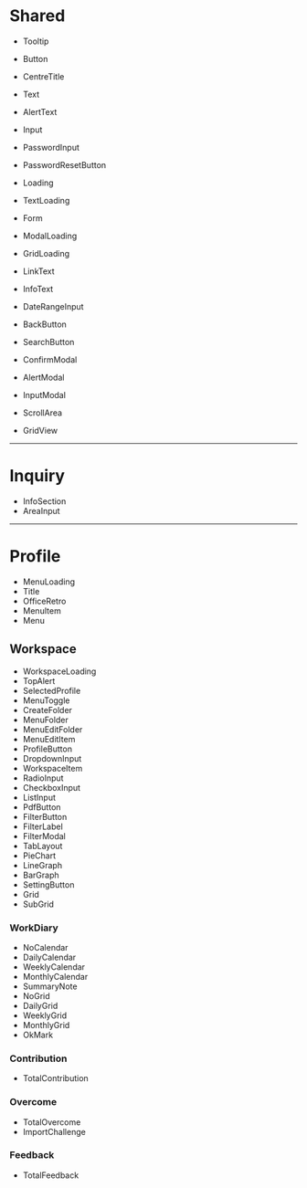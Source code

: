 # Shared

- Tooltip
- Button
- CentreTitle
- Text
- AlertText
- Input
- PasswordInput
- PasswordResetButton
- Loading
- TextLoading
- Form

- ModalLoading
- GridLoading
- LinkText
- InfoText
- DateRangeInput
- BackButton
- SearchButton
- ConfirmModal
- AlertModal
- InputModal
- ScrollArea
- GridView

---

# Inquiry

- InfoSection
- AreaInput

---

# Profile

- MenuLoading
- Title
- OfficeRetro
- MenuItem
- Menu

## Workspace

- WorkspaceLoading
- TopAlert
- SelectedProfile
- MenuToggle
- CreateFolder
- MenuFolder
- MenuEditFolder
- MenuEditItem
- ProfileButton
- DropdownInput
- WorkspaceItem
- RadioInput
- CheckboxInput
- ListInput
- PdfButton
- FilterButton
- FilterLabel
- FilterModal
- TabLayout
- PieChart
- LineGraph
- BarGraph
- SettingButton
- Grid
- SubGrid

### WorkDiary

- NoCalendar
- DailyCalendar
- WeeklyCalendar
- MonthlyCalendar
- SummaryNote
- NoGrid
- DailyGrid
- WeeklyGrid
- MonthlyGrid
- OkMark

### Contribution

- TotalContribution

### Overcome

- TotalOvercome
- ImportChallenge

### Feedback

- TotalFeedback
